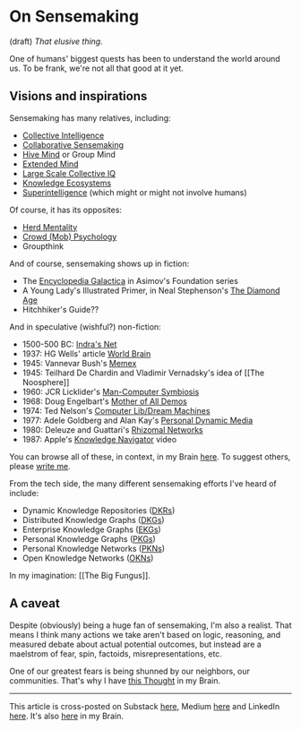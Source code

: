 # On Sensemaking
(draft) 
*That elusive thing.* 

One of humans' biggest quests has been to understand the world around us. To be frank, we're not all that good at it yet. 
## Visions and inspirations 
Sensemaking has many relatives, including: 

- [Collective Intelligence](https://bra.in/9q5WVv) 
- [Collaborative Sensemaking](https://bra.in/5pKkrp) 
- [Hive Mind](https://bra.in/3jY98A) or Group Mind 
- [Extended Mind](https://bra.in/8vADRa) 
- [Large Scale Collective IQ](https://bra.in/5px926) 
- [Knowledge Ecosystems](https://bra.in/8jYWD2) 
- [Superintelligence](https://bra.in/7j8bKk) (which might or might not involve humans) 

Of course, it has its opposites: 

- [Herd Mentality](https://en.wikipedia.org/wiki/Herd_mentality) 
- [Crowd (Mob) Psychology](https://bra.in/8jrE65) 
- Groupthink 

And of course, sensemaking shows up in fiction: 

- The [Encyclopedia Galactica](https://en.wikipedia.org/wiki/Encyclopedia_Galactica) in Asimov's Foundation series 
- A Young Lady's Illustrated Primer, in Neal Stephenson's [The Diamond Age](https://en.wikipedia.org/wiki/The_Diamond_Age) 
- Hitchhiker's Guide?? 

And in speculative (wishful?) non-fiction: 

- 1500-500 BC: [Indra's Net](http://en.wikipedia.org/wiki/Indra's_net) 
- 1937: HG Wells' article [World Brain](https://en.wikipedia.org/wiki/World_Brain) 
- 1945: Vannevar Bush's [Memex](https://en.wikipedia.org/wiki/Memex) 
- 1945: Teilhard De Chardin and Vladimir Vernadsky's idea of [[The Noosphere]] 
- 1960: JCR Licklider's [Man-Computer Symbiosis](https://groups.csail.mit.edu/medg/people/psz/Licklider.html) 
- 1968: Doug Engelbart's [Mother of All Demos](https://en.wikipedia.org/wiki/The_Mother_of_All_Demos) 
- 1974: Ted Nelson's [Computer Lib/Dream Machines](https://en.wikipedia.org/wiki/Computer_Lib/Dream_Machines) 
- 1977: Adele Goldberg and Alan Kay's [Personal Dynamic Media](https://augmentingcognition.com/assets/Kay1977.pdf) 
- 1980: Deleuze and Guattari's [Rhizomal Networks](http://en.wikipedia.org/wiki/Rhizome_(philosophy)) 
- 1987: Apple's [Knowledge Navigator](https://www.youtube.com/watch?v=umJsITGzXd0) video 

You can browse all of these, in context, in my Brain [here](https://bra.in/2pxbo6). To suggest others, please [write me](mailto:sociate@gmail.com). 

From the tech side, the many different sensemaking efforts I've heard of include: 

- Dynamic Knowledge Repositories ([DKRs](https://bra.in/6jg32r)) 
- Distributed Knowledge Graphs ([DKGs](https://bra.in/6vP3G9)) 
- Enterprise Knowledge Graphs ([EKGs](https://bra.in/7pK43B)) 
- Personal Knowledge Graphs ([PKGs](https://bra.in/4pR8Wy)) 
- Personal Knowledge Networks ([PKNs](https://bra.in/2vmaeJ)) 
- Open Knowledge Networks ([OKNs](https://bra.in/7qw9GD)) 

In my imagination: [[The Big Fungus]]. 

## A caveat 

Despite (obviously) being a huge fan of sensemaking, I'm also a realist. That means I think many actions we take aren't based on logic, reasoning, and measured debate about actual potential outcomes, but instead are a maelstrom of fear, spin, factoids, misrepresentations, etc. 

One of our greatest fears is being shunned by our neighbors, our communities. That's why I have [this Thought](https://bra.in/2vPB9q) in my Brain. 

--- 
This article is cross-posted on Substack [here](), Medium [here]() and LinkedIn [here](). It's also [here]() in my Brain.  